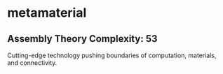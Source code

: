# metamaterial

## Assembly Theory Complexity: 53
Cutting-edge technology pushing boundaries of computation, materials, and connectivity.
